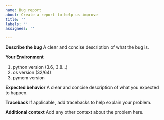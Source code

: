 ```yaml
---
name: Bug report
about: Create a report to help us improve
title: ''
labels: ''
assignees: ''

---
```


**Describe the bug**
A clear and concise description of what the bug is.

**Your Environment**

1. python version (3.6, 3.8...)
2. os version (32/64)
3. pymem version

**Expected behavior**
A clear and concise description of what you expected to happen.

**Traceback**
If applicable, add tracebacks to help explain your problem.

**Additional context**
Add any other context about the problem here.
